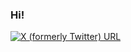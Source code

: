 ### Hi!

<a href="https://x.com/mjs_sebastian">
  <img alt="X (formerly Twitter) URL" src="https://img.shields.io/twitter/url?url=https%3A%2F%2Fx.com%2Fmjs_sebastian&label=Follow%20me%20X">
</a>
